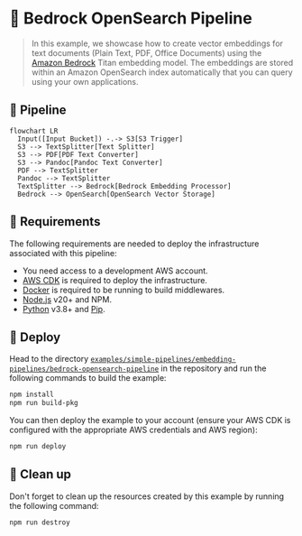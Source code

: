 # 🤖 Bedrock OpenSearch Pipeline

> In this example, we showcase how to create vector embeddings for text documents (Plain Text, PDF, Office Documents) using the [Amazon Bedrock](https://aws.amazon.com/bedrock/) Titan embedding model. The embeddings are stored within an Amazon OpenSearch index automatically that you can query using your own applications.

## :dna: Pipeline

```mermaid
flowchart LR
  Input([Input Bucket]) -.-> S3[S3 Trigger]
  S3 --> TextSplitter[Text Splitter]
  S3 --> PDF[PDF Text Converter]
  S3 --> Pandoc[Pandoc Text Converter]
  PDF --> TextSplitter
  Pandoc --> TextSplitter
  TextSplitter --> Bedrock[Bedrock Embedding Processor]
  Bedrock --> OpenSearch[OpenSearch Vector Storage]
```

## 📝 Requirements

The following requirements are needed to deploy the infrastructure associated with this pipeline:

- You need access to a development AWS account.
- [AWS CDK](https://docs.aws.amazon.com/cdk/latest/guide/getting_started.html#getting_started_install) is required to deploy the infrastructure.
- [Docker](https://docs.docker.com/get-docker/) is required to be running to build middlewares.
- [Node.js](https://nodejs.org/en/download/) v20+ and NPM.
- [Python](https://www.python.org/downloads/) v3.8+ and [Pip](https://pip.pypa.io/en/stable/installation/).

## 🚀 Deploy

Head to the directory [`examples/simple-pipelines/embedding-pipelines/bedrock-opensearch-pipeline`](/examples/simple-pipelines/embedding-pipelines/bedrock-opensearch-pipeline) in the repository and run the following commands to build the example:

```bash
npm install
npm run build-pkg
```

You can then deploy the example to your account (ensure your AWS CDK is configured with the appropriate AWS credentials and AWS region):

```bash
npm run deploy
```

## 🧹 Clean up

Don't forget to clean up the resources created by this example by running the following command:

```bash
npm run destroy
```
